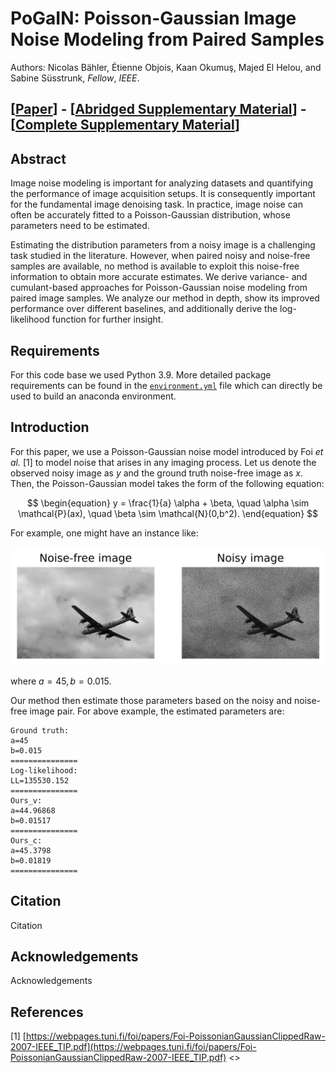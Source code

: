 # PoGaIN: Poisson-Gaussian Image Noise Modeling from Paired Samples

Authors: Nicolas Bähler, Étienne Objois, Kaan Okumuş, Majed El Helou, and Sabine
Süsstrunk, _Fellow_, _IEEE_.

## [[Paper](https://www.google.ch/)] - [[Abridged Supplementary Material](https://www.google.ch/)] - [[Complete Supplementary Material](https://www.google.ch/)]

## Abstract

Image noise modeling is important for analyzing datasets and quantifying the
performance of image acquisition setups. It is consequently important for the
fundamental image denoising task. In practice, image noise can often be
accurately fitted to a Poisson-Gaussian distribution, whose parameters need to
be estimated.

Estimating the distribution parameters from a noisy image is a challenging task
studied in the literature. However, when paired noisy and noise-free samples are
available, no method is available to exploit this noise-free information to
obtain more accurate estimates. We derive variance- and cumulant-based
approaches for Poisson-Gaussian noise modeling from paired image samples. We
analyze our method in depth, show its improved performance over different
baselines, and additionally derive the log-likelihood function for further
insight.

## Requirements

For this code base we used Python 3.9. More detailed package requirements can be
found in the [`environment.yml`](https://github.com/IVRL/PoGaIN/blob/main/environment.yml) file which can directly be used to build an
anaconda environment.

## Introduction

For this paper, we use a Poisson-Gaussian noise model introduced by Foi _et
al._ \[1\] to model noise that arises in any imaging process. Let us denote the
observed noisy image as $y$ and the ground truth noise-free image as $x$. Then,
the Poisson-Gaussian model takes the form of the following equation:

$$
\begin{equation}
    y = \frac{1}{a} \alpha + \beta, \quad \alpha \sim \mathcal{P}(ax), \quad \beta \sim \mathcal{N}(0,b^2).
\end{equation}
$$

For example, one might have an instance like:

![image info](comparison.png)

where $a=45, b=0.015$.

Our method then estimate those parameters based on the noisy and noise-free
image pair. For above example, the estimated parameters are:

```shell
Ground truth:
a=45
b=0.015
===============
Log-likelihood:
LL=135530.152
===============
Ours_v:
a=44.96868
b=0.01517
===============
Ours_c:
a=45.3798
b=0.01819
===============
```

## Citation

Citation

## Acknowledgements

Acknowledgements

## References

\[1\] [https://webpages.tuni.fi/foi/papers/Foi-PoissonianGaussianClippedRaw-2007-IEEE_TIP.pdf](https://webpages.tuni.fi/foi/papers/Foi-PoissonianGaussianClippedRaw-2007-IEEE_TIP.pdf)
<>
